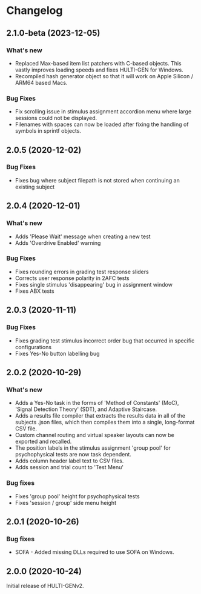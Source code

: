 # Changelog

## 2.1.0-beta (2023-12-05)

### What's new

* Replaced Max-based item list patchers with C-based objects. This vastly improves loading speeds and fixes HULTI-GEN for Windows.
* Recompiled hash generator object so that it will work on Apple Silicon / ARM64 based Macs.

### Bug Fixes

* Fix scrolling issue in stimulus assignment accordion menu where large sessions could not be displayed.
* Filenames with spaces can now be loaded after fixing the handling of symbols in sprintf objects.

## 2.0.5 (2020-12-02)

### Bug Fixes

* Fixes bug where subject filepath is not stored when continuing an existing subject

## 2.0.4 (2020-12-01)

### What's new

* Adds 'Please Wait' message when creating a new test
* Adds 'Overdrive Enabled' warning

### Bug Fixes

* Fixes rounding errors in grading test response sliders
* Corrects user response polarity in 2AFC tests
* Fixes single stimulus 'disappearing' bug in assignment window
* Fixes ABX tests

## 2.0.3 (2020-11-11)

### Bug Fixes

* Fixes grading test stimulus incorrect order bug that occurred in specific configurations
* Fixes Yes-No button labelling bug

## 2.0.2 (2020-10-29)

### What's new

* Adds a Yes-No task in the forms of 'Method of Constants' (MoC), 'Signal Detection Theory' (SDT), and Adaptive Staircase.
* Adds a results file compiler that extracts the results data in all of the subjects .json files, which then compiles them into a single, long-format CSV file.
* Custom channel routing and virtual speaker layouts can now be exported and recalled.
* The position labels in the stimulus assignment 'group pool' for psychophysical tests are now task dependent.
* Adds column header label text to CSV files.
* Adds session and trial count to 'Test Menu'

### Bug fixes

* Fixes 'group pool' height for psychophysical tests
* Fixes 'session / group' side menu height

## 2.0.1 (2020-10-26)

### Bug fixes

* SOFA - Added missing DLLs required to use SOFA on Windows.


## 2.0.0 (2020-10-24)

Initial release of HULTI-GENv2.
